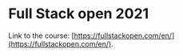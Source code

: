 # Full Stack open 2021

Link to the course: [https://fullstackopen.com/en/](https://fullstackopen.com/en/).
